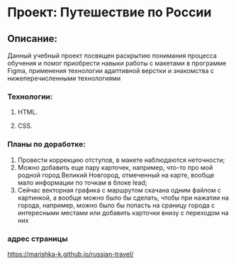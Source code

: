 # **Проект: Путешествие по России**

## Описание:

Данный учебный проект посвящен раскрытию понимания процесса обучения и помог приобрести навыки работы с макетами в программе Figma, применения технологии адаптивной верстки и знакомства с нижеперечисленными технологиями

### Технологии:


1. HTML.

2. CSS.

### Планы по доработке:

1. Провести коррекцию отступов, в макете наблюдаются неточности;
2. Можно добавить еще пару карточек, например, что-то про мой родной город Великий Новгород, отмеченный на карте, вообще мало информации по точкам в блоке lead;
3. Сейчас векторная графика с маршрутом скачана одним файлом с картинкой, а вообще можно было бы сделать, чтобы при нажатии на города, например, можно было бы попасть на сраницу города с интересными местами или добавить карточки внизу с переходом на них

### адрес страницы

https://marishka-k.github.io/russian-travel/

